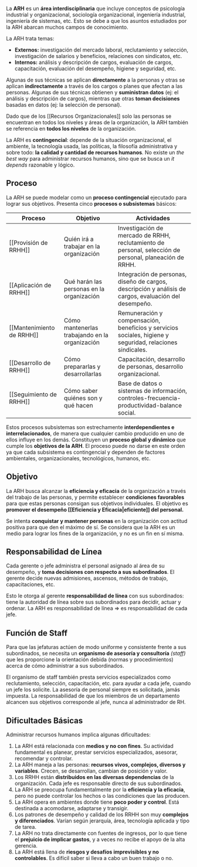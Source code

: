 La **ARH** es un **área interdisciplinaria** que incluye conceptos de psicología industrial y organizacional, sociología organizacional, ingeniería industrial, ingeniería de sistemas, etc. Esto se debe a que los asuntos estudiados por la ARH abarcan muchos campos de conocimiento.

La ARH trata temas:

- **Externos:** investigación del mercado laboral, reclutamiento y selección, investigación de salarios y beneficios, relaciones con sindicatos, etc.
- **Internos:** análisis y descripción de cargos, evaluación de cargos, capacitación, evaluación del desempeño, higiene y seguridad, etc.

Algunas de sus técnicas se aplican **directamente** a la personas y otras se aplican **indirectamente** a través de los cargos o planes que afectan a las personas.
Algunas de sus técnicas obtienen y **suministran datos** (ej: el análisis y descripción de cargos), mientras que otras **toman decisiones** basadas en datos (ej: la selección de personal).

Dado que de los [[Recursos Organizacionales]] solo las personas se encuentran en todos los niveles y áreas de la organización, la ARH también se referencia en **todos los niveles** de la organización.

La ARH es **contingencial**: depende de la situación organizacional, el ambiente, la tecnología usada, las políticas, la filosofía administrativa y sobre todo: **la calidad y cantidad de recursos humanos**. No existe un _the best way_ para administrar recursos humanos, sino que se busca un _it depends_ razonable y lógico.

## Proceso

La ARH se puede modelar como un **proceso contingencial** ejecutado para lograr sus objetivos.
Presenta cinco **procesos o subsistemas** básicos:

| **Proceso**               | **Objetivo**                                   | **Actividades**                                                                                           |
| ------------------------- | ---------------------------------------------- | --------------------------------------------------------------------------------------------------------- |
| [[Provisión de RRHH]]     | Quién irá a trabajar en la organización        | Investigación de mercado de RRHH, reclutamiento de personal, selección de personal, planeación de RRHH.   |
| [[Aplicación de RRHH]]    | Qué harán las personas en la organización      | Integración de personas, diseño de cargos, descripción y análisis de cargos, evaluación del desempeño.    |
| [[Mantenimiento de RRHH]] | Cómo mantenerlas trabajando en la organización | Remuneración y compensación, beneficios y servicios sociales, higiene y seguridad, relaciones sindicales. |
| [[Desarrollo de RRHH]]    | Cómo prepararlas y desarrollarlas              | Capacitación, desarrollo de personas, desarrollo organizacional.                                          |
| [[Seguimiento de RRHH]]   | Cómo saber quiénes son y qué hacen             | Base de datos o sistemas de información, controles-frecuencia-productividad-balance social.               |

Estos procesos subsistemas son estrechamente **interdependientes e interrelacionados**, de manera que cualquier cambio producido en uno de ellos influye en los demás. Constituyen un **proceso global y dinámico** que cumple los **objetivos de la ARH**. El proceso puede no darse en este orden ya que cada subsistema es contingencial y dependen de factores ambientales, organizacionales, tecnológicos, humanos, etc.

## Objetivo

La ARH busca alcanzar la **eficiencia y eficacia** de la organización a través del trabajo de las personas, y permite establecer **condiciones favorables** para que estas personas consigan sus objetivos individuales. El objetivo es **promover el desempeño [[Eficiencia y Eficacia|eficiente]] del personal.**

Se intenta **conquistar y mantener personas** en la organización con actitud positiva para que den el máximo de sí. Se considera que la ARH es un medio para lograr los fines de la organización, y no es un fin en sí misma.

## Responsabilidad de Línea

Cada gerente o jefe administra el personal asignado al área de su desempeño, y **toma decisiones con respecto a sus subordinados**. El gerente decide nuevas admisiones, ascensos, métodos de trabajo, capacitaciones, etc.

Esto le otorga al gerente **responsabilidad de línea** con sus subordinados: tiene la autoridad de línea sobre sus subordinados para decidir, actuar y ordenar. La ARH es responsabilidad de línea => es responsabilidad de cada jefe.

## Función de Staff

Para que las jefaturas actúen de modo uniforme y consistente frente a sus subordinados, se necesita un **organismo de asesoría y consultoría** _(staff)_ que les proporcione la orientación debida (normas y procedimientos) acerca de cómo administrar a sus subordinados.

El organismo de staff también presta servicios especializados como reclutamiento, selección, capacitación, etc. para ayudar a cada jefe, cuando un jefe los solicite. La asesoría de personal siempre es solicitada, jamás impuesta. La responsabilidad de que los miembros de un departamento alcancen sus objetivos corresponde al jefe, nunca al administrador de RH.

## Dificultades Básicas

Administrar recursos humanos implica algunas dificultades:

1. La ARH está relacionada con **medios y no con fines**. Su actividad fundamental es planear, prestar servicios especializados, asesorar, recomendar y controlar.
2. La ARH maneja a las personas: **recursos vivos, complejos, diversos y variables**. Crecen, se desarrollan, cambian de posición y valor.
3. Los RRHH están **distribuidos en las diversas dependencias** de la organización. Cada jefe es responsable directo de sus subordinados.
4. La ARH se preocupa fundamentalmente por la **eficiencia y la eficacia**, pero no puede controlar los hechos o las condiciones que las producen.
5. La ARH opera en ambientes donde tiene **poco poder y control**. Está destinada a acomodarse, adaptarse y transigir.
6. Los patrones de desempeño y calidad de los RRHH son muy **complejos y diferenciados**. Varían según jerarquía, área, tecnología aplicada y tipo de tarea.
7. La ARH no trata directamente con fuentes de ingresos, por lo que tiene el **prejuicio de implicar gastos**, y a veces no recibe el apoyo de la alta gerencia.
8. La ARH está llena de **riesgos y desafíos imprevisibles y no controlables**. Es difícil saber si lleva a cabo un buen trabajo o no.
